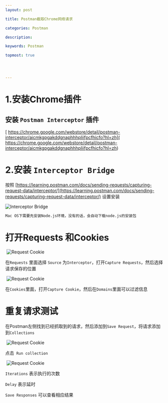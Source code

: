 ```yaml
---
layout: post

title: Postman截取Chrome网络请求

categories: Postman

description: 

keywords: Postman

topmost: true




---
```


# 1.安装Chrome插件

## 安装 `Postman Interceptor` 插件

[ https://chrome.google.com/webstore/detail/postman-interceptor/aicmkgpgakddgnaphhhpliifpcfhicfo?hl=zh]( https://chrome.google.com/webstore/detail/postman-interceptor/aicmkgpgakddgnaphhhpliifpcfhicfo?hl=zh)

# 2.安装 `Interceptor Bridge `

按照 [https://learning.postman.com/docs/sending-requests/capturing-request-data/interceptor/](https://learning.postman.com/docs/sending-requests/capturing-request-data/interceptor/) 设置安装



![Interceptor Bridge]({{site.url}}/assets/images/202106/20210625-1.png) 

 ```html
 Mac OS下需要先安装Node.js环境，没有的话，会自动下载node.js的安装包
 ```



# 打开Requests 和Cookies

​		![Request Cookie]({{site.url}}/assets/images/202106/20210625-2.png) 

在`Requests` 里面选择 `Source` 为`Interceptor`，打开`Capture Requests`，然后选择请求保存的位置

​		![Request Cookie]({{site.url}}/assets/images/202106/20210625-3.png) 

在`Cookies`里面，打开`Capture Cookie`，然后在`Domains`里面可以过滤信息

# 重复请求测试

 在Postman左侧找到已经抓取到的请求，然后添加到`Save Request`，将请求添加到`Collections`

​		![Request Cookie]({{site.url}}/assets/images/202106/20210625-4.png) 

点击` Run collection`

​		![Request Cookie]({{site.url}}/assets/images/202106/20210625-5.png) 

`Iterations` 表示执行的次数

`Delay` 表示延时

`Save Responses` 可以查看相应结果



